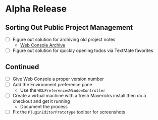 # Alpha Release

## Sorting Out Public Project Management

* [ ] Figure out solution for archiving old project notes
	* [Web Console Archive](file:///Users/robenkleene/Dropbox/Text/Projects/Development/Web%20Console%20Archive/)
* [ ] Figure out solution for quickly opening todos via TextMate favorites

## Continued

* [ ] Give Web Console a proper version number
* [ ] Add the Environment preference pane
	* Use the `WCLPreferencesWindowController`
* [ ] Create a virtual machine with a fresh Mavericks install then do a checkout and get it running
	* Document the process
* [ ] Fix the `PluginEditorPrototype` toolbar for screenshots